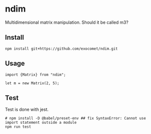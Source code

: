# ndim
Multidimensional matrix manipulation. Should it be called m3?


## Install

```
npm install git+https://github.com/exocomet/ndim.git
```

## Usage

```
import {Matrix} from "ndim";

let m = new Matrix(2, 5);
```

## Test

Test is done with jest.

```
# npm install -D @babel/preset-env ## fix SyntaxError: Cannot use import statement outside a module
npm run test
```
